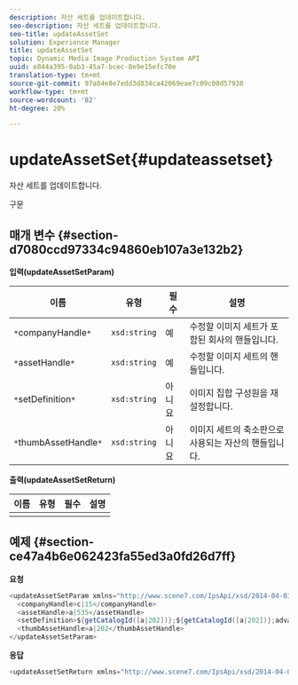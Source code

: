 ```yaml
---
description: 자산 세트를 업데이트합니다.
seo-description: 자산 세트를 업데이트합니다.
seo-title: updateAssetSet
solution: Experience Manager
title: updateAssetSet
topic: Dynamic Media Image Production System API
uuid: e844a395-0ab3-45a7-bcec-8e9e15efc70e
translation-type: tm+mt
source-git-commit: 97a84e8e7edd3d834ca42069eae7c09c00d57938
workflow-type: tm+mt
source-wordcount: '82'
ht-degree: 20%

---
```



# updateAssetSet{#updateassetset}

자산 세트를 업데이트합니다.

구문

## 매개 변수 {#section-d7080ccd97334c94860eb107a3e132b2}

**입력(updateAssetSetParam)**

| 이름 | 유형 | 필수 | 설명 |
|---|---|---|---|
| `*`companyHandle`*` | `xsd:string` | 예 | 수정할 이미지 세트가 포함된 회사의 핸들입니다. |
| `*`assetHandle`*` | `xsd:string` | 예 | 수정할 이미지 세트의 핸들입니다. |
| `*`setDefinition`*` | `xsd:string` | 아니요 | 이미지 집합 구성원을 재설정합니다. |
| `*`thumbAssetHandle`*` | `xsd:string` | 아니요 | 이미지 세트의 축소판으로 사용되는 자산의 핸들입니다. |

**출력(updateAssetSetReturn)**

| 이름 | 유형 | 필수 | 설명 |
|---|---|---|---|
|  |  |  |  |

## 예제 {#section-ce47a4b6e062423fa55ed3a0fd26d7ff}

**요청**

```java
<updateAssetSetParam xmlns="http://www.scene7.com/IpsApi/xsd/2014-04-03"> 
  <companyHandle>c|15</companyHandle> 
  <assetHandle>a|535</assetHandle> 
  <setDefinition>${getCatalogId([a|202])};${getCatalogId([a|202])};advanced_image;,${getCatalogId([a|935])};${getCatalogId([a|935])};advanced_image;,${getCatalogId([a|933])};${getCatalogId([a|933])};advanced_image;</setDefinition> 
  <thumbAssetHandle>a|202</thumbAssetHandle> 
</updateAssetSetParam>
```

**응답**

```java
<updateAssetSetReturn xmlns="http://www.scene7.com/IpsApi/xsd/2014-04-03"/>
```


